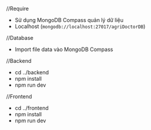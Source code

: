 //Require
- Sử dụng MongoDB Compass quản lý dữ liệu
- Localhost (`mongodb://localhost:27017/agriDoctorDB`)

//Database
- Import file data vào MongoDB Compass

//Backend
- cd ../backend
- npm install
- npm run dev

//Frontend
- cd ../frontend
- npm install
- npm run dev

